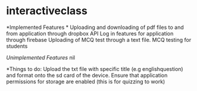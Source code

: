 # interactiveclass
*Implemented Features 
*
Uploading and downloading of pdf files to and from application through dropbox API
Log in features for application through firebase
Uploading of MCQ test through a text file. 
MCQ testing for students 

*Unimplemented Features*
nil

*Things to do:
Upload the txt file with specific title (e.g englishquestion) and format onto the sd card of the device.
Ensure that application permissions for storage are enabled (this is for quizzing to work)

